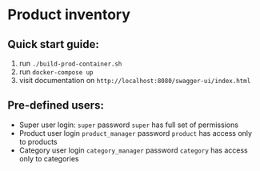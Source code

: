 # Product inventory

## Quick start guide:

1. run `./build-prod-container.sh`
2. run `docker-compose up`
3. visit documentation on `http://localhost:8080/swagger-ui/index.html`

## Pre-defined users:

* Super user login: `super` password `super` has full set of permissions
* Product user login `product_manager` password `product` has access only to products
* Category user login `category_manager` password `category` has access only to categories